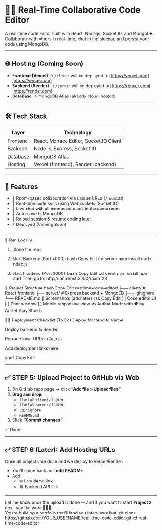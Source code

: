# 🧑‍💻 Real-Time Collaborative Code Editor

A real-time code editor built with React, Node.js, Socket.IO, and MongoDB. Collaborate with others in real-time, chat in the sidebar, and persist your code using MongoDB.

---

## 🌐 Hosting (Coming Soon)

- **Frontend (Vercel)** → `/client` will be deployed to [https://vercel.com](https://vercel.com)
- **Backend (Render)** → `/server` will be deployed to [https://render.com](https://render.com)
- **Database** → MongoDB Atlas (already cloud-hosted)

---

## 🛠️ Tech Stack

| Layer     | Technology           |
|-----------|----------------------|
| Frontend  | React, Monaco Editor, Socket.IO Client |
| Backend   | Node.js, Express, Socket.IO |
| Database  | MongoDB Atlas        |
| Hosting   | Vercel (frontend), Render (backend) |

---

## 🌟 Features

- 🔗 Room-based collaboration via unique URLs (`/room123`)
- 🔄 Real-time code sync using WebSockets (Socket.IO)
- 💬 Live chat with all connected users in the same room
- 💾 Auto-save to MongoDB
- 🔁 Reload session & resume coding later
- ⚡ Deployed (Coming Soon)

---
🧪 Run Locally
 1. Clone the repo:



2. Start Backend (Port 4000):
bash
Copy
Edit
cd server
npm install
node index.js
3. Start Frontend (Port 3000):
bash
Copy
Edit
cd client
npm install
npm start
Then go to: http://localhost:3000/room123

📁 Project Structure
bash
Copy
Edit
realtime-code-editor/
├── client/     # React frontend
├── server/     # Express backend + MongoDB
├── .gitignore
└── README.md
📸 Screenshots (add later)
css
Copy
Edit
[ ] Code editor UI
[ ] Chat window
[ ] Mobile responsive view
✍️ Author
Made with ❤️ by Aniket Ajay Shukla

🧑‍💼 Deployment Checklist (To Do)
 Deploy frontend to Vercel

 Deploy backend to Render

 Replace local URLs in App.js

 Add deployment links here

yaml
Copy
Edit

---

## ✅ STEP 5: Upload Project to GitHub via Web

1. On GitHub repo page → click **“Add file > Upload files”**
2. **Drag and drop**:
   - The full `client/` folder  
   - The full `server/` folder  
   - `.gitignore`  
   - `README.md`
3. Click **“Commit changes”**

✅ Done!

---

## ✅ STEP 6 (Later): Add Hosting URLs

Once all projects are done and we deploy to Vercel/Render:
- You’ll come back and **edit README**
- Add:
  - 🌐 Live demo link
  - 🟦 Backend API link

---

Let me know once the upload is done — and if you want to start **Project 2** next, say the word 🔐📁✨  
You’re building a portfolio that’ll land you interviews fast.
git clone https://github.com/YOUR_USERNAME/real-time-code-editor.git
cd real-time-code-editor
